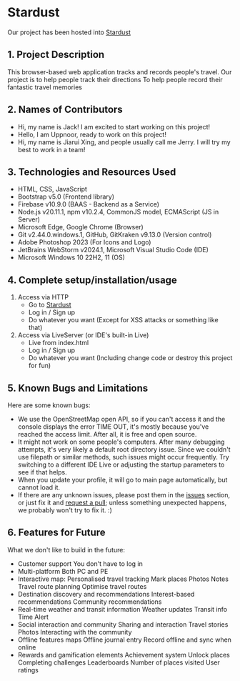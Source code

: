 # Stardust

Our project has been hosted into [Stardust](https://stardust-c2172.web.app/main.html)

## 1. Project Description

This browser-based web application tracks and records people's travel.
Our project is to help people track their directions
To help people record their fantastic travel memories

## 2. Names of Contributors

* Hi, my name is Jack! I am excited to start working on this project!
* Hello, I am Uppnoor, ready to work on this project!
* Hi, my name is Jiarui Xing, and people usually call me Jerry. I will try my best to work in a team!

## 3. Technologies and Resources Used

* HTML, CSS, JavaScript
* Bootstrap v5.0 (Frontend library)
* Firebase v10.9.0 (BAAS - Backend as a Service)
* Node.js v20.11.1, npm v10.2.4, CommonJS model, ECMAScript (JS in Server)
* Microsoft Edge, Google Chrome (Browser)
* Git v2.44.0.windows.1, GitHub, GitKraken v9.13.0 (Version control)
* Adobe Photoshop 2023 (For Icons and Logo)
* JetBrains WebStorm v2024.1, Microsoft Visual Studio Code (IDE)
* Microsoft Windows 10 22H2, 11 (OS)

## 4. Complete setup/installation/usage

1. Access via HTTP
    * Go to [Stardust](https://stardust-c2172.web.app/main.html)
    * Log in / Sign up
    * Do whatever you want (Except for XSS attacks or something like that)
2. Access via LiveServer (or IDE's built-in Live)
    * Live from index.html
    * Log in / Sign up
    * Do whatever you want (Including change code or destroy this project for fun)

## 5. Known Bugs and Limitations

Here are some known bugs:

* We use the OpenStreetMap open API, so if you can't access it and the console displays the error TIME OUT, it's mostly
  because you've reached the access limit.
  After all, it is free and open source.
* It might not work on some people's computers.
  After many debugging attempts, it's very likely a default root directory
  issue.
  Since we couldn't use filepath or similar methods, such issues might occur frequently.
  Try switching to a
  different IDE Live or adjusting the startup parameters to see if that helps.
* When you update your profile, it will go to main page automatically, but cannot load it.
* If there are any unknown issues, please post them in
  the [issues](https://github.com/JackHuynhLe/1800_202410_BBY26/issues) section, or just fix it
  and [request a pull](https://github.com/JackHuynhLe/1800_202410_BBY26/pulls); unless something unexpected happens, we
  probably won't try to fix it.
  :)

## 6. Features for Future

What we don't like to build in the future:

* Customer support
  You don't have to log in
* Multi-platform
  Both PC and PE
* Interactive map:
  Personalised travel tracking
  Mark places
  Photos
  Notes
  Travel route planning
  Optimise travel routes
* Destination discovery and recommendations
  Interest-based recommendations
  Community recommendations
* Real-time weather and transit information
  Weather updates
  Transit info
  Time
  Alert
* Social interaction and community
  Sharing and interaction
  Travel stories
  Photos
  Interacting with the community
* Offline features maps
  Offline journal entry
  Record offline and sync when online
* Rewards and gamification elements
  Achievement system
  Unlock places
  Completing challenges
  Leaderboards
  Number of places visited
  User ratings